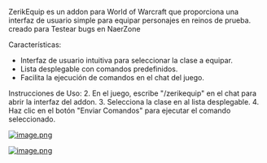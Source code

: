 
ZerikEquip es un addon para World of Warcraft que proporciona una interfaz de usuario simple para equipar personajes en reinos de prueba. creado para Testear bugs en NaerZone

Características:
- Interfaz de usuario intuitiva para seleccionar la clase a equipar.
- Lista desplegable con comandos predefinidos.
- Facilita la ejecución de comandos en el chat del juego.

Instrucciones de Uso:
2. En el juego, escribe "/zerikequip" en el chat para abrir la interfaz del addon.
3. Selecciona la clase en al lista desplegable.
4. Haz clic en el botón "Enviar Comandos" para ejecutar el comando seleccionado.

[![image.png](https://i.postimg.cc/NFhQN4sQ/image.png)](https://postimg.cc/LYTd5jgW)


[![image.png](https://i.postimg.cc/pXH2zqcZ/image.png)](https://postimg.cc/hh2WqbBz)
